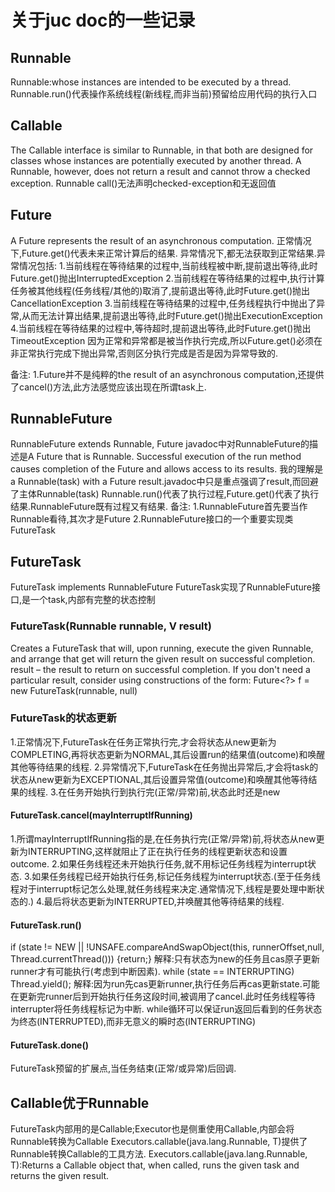 # 关于juc doc的一些记录

## Runnable
Runnable:whose instances are intended to be executed by a thread.
Runnable.run()代表操作系统线程(新线程,而非当前)预留给应用代码的执行入口


## Callable<V>
The Callable interface is similar to Runnable, in that both are designed for classes whose instances are potentially executed by another thread. 
A Runnable, however, does not return a result and cannot throw a checked exception.
Runnable call()无法声明checked-exception和无返回值


## Future<V>
A Future represents the result of an asynchronous computation.
正常情况下,Future.get()代表未来正常计算后的结果.
异常情况下,都无法获取到正常结果.异常情况包括:
1.当前线程在等待结果的过程中,当前线程被中断,提前退出等待,此时Future.get()抛出InterruptedException
2.当前线程在等待结果的过程中,执行计算任务被其他线程(任务线程/其他的)取消了,提前退出等待,此时Future.get()抛出CancellationException
3.当前线程在等待结果的过程中,任务线程执行中抛出了异常,从而无法计算出结果,提前退出等待,此时Future.get()抛出ExecutionException
4.当前线程在等待结果的过程中,等待超时,提前退出等待,此时Future.get()抛出TimeoutException
因为正常和异常都是被当作执行完成,所以Future.get()必须在非正常执行完成下抛出异常,否则区分执行完成是否是因为异常导致的.

备注:
1.Future并不是纯粹的the result of an asynchronous computation,还提供了cancel()方法,此方法感觉应该出现在所谓task上.

## RunnableFuture<V>
RunnableFuture<V> extends Runnable, Future<V>
javadoc中对RunnableFuture的描述是A Future that is Runnable. Successful execution of the run method causes completion of the Future and allows access to its results.
我的理解是a Runnable(task) with a Future result.javadoc中只是重点强调了result,而回避了主体Runnable(task)
Runnable.run()代表了执行过程,Future.get()代表了执行结果.RunnableFuture既有过程又有结果.
备注:
1.RunnableFuture首先要当作Runnable看待,其次才是Future
2.RunnableFuture接口的一个重要实现类FutureTask


## FutureTask<V>
FutureTask<V> implements RunnableFuture<V>
FutureTask实现了RunnableFuture接口,是一个task,内部有完整的状态控制


### FutureTask(Runnable runnable, V result)
Creates a FutureTask that will, upon running, execute the given Runnable, and arrange that get will return the given result on successful completion.
result – the result to return on successful completion. If you don't need a particular result, consider using constructions of the form: Future<?> f = new FutureTask<Void>(runnable, null)

### FutureTask的状态更新
1.正常情况下,FutureTask在任务正常执行完,才会将状态从new更新为COMPLETING,再将状态更新为NORMAL,其后设置run的结果值(outcome)和唤醒其他等待结果的线程.
2.异常情况下,FutureTask在任务抛出异常后,才会将task的状态从new更新为EXCEPTIONAL,其后设置异常值(outcome)和唤醒其他等待结果的线程.
3.在任务开始执行到执行完(正常/异常)前,状态此时还是new

#### FutureTask.cancel(mayInterruptIfRunning)
1.所谓mayInterruptIfRunning指的是,在任务执行完(正常/异常)前,将状态从new更新为INTERRUPTING,这样就阻止了正在执行任务的线程更新状态和设置outcome.
2.如果任务线程还未开始执行任务,就不用标记任务线程为interrupt状态.
3.如果任务线程已经开始执行任务,标记任务线程为interrupt状态.(至于任务线程对于interrupt标记怎么处理,就任务线程来决定.通常情况下,线程是要处理中断状态的.)
4.最后将状态更新为INTERRUPTED,并唤醒其他等待结果的线程.


#### FutureTask.run()
if (state != NEW || !UNSAFE.compareAndSwapObject(this, runnerOffset,null, Thread.currentThread())) {return;}
解释:只有状态为new的任务且cas原子更新runner才有可能执行(考虑到中断因素).
while (state == INTERRUPTING) Thread.yield();
解释:因为run先cas更新runner,执行任务后再cas更新state.可能在更新完runner后到开始执行任务这段时间,被调用了cancel.此时任务线程等待interrupter将任务线程标记为中断.
while循环可以保证run返回后看到的任务状态为终态(INTERRUPTED),而非无意义的瞬时态(INTERRUPTING)


#### FutureTask.done()
FutureTask预留的扩展点,当任务结束(正常/或异常)后回调.

## Callable优于Runnable
FutureTask内部用的是Callable;Executor也是侧重使用Callable,内部会将Runnable转换为Callable<Void>
Executors.callable(java.lang.Runnable, T)提供了Runnable转换Callable的工具方法.
Executors.callable(java.lang.Runnable, T):Returns a Callable object that, when called, runs the given task and returns the given result.

